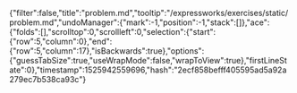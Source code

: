 {"filter":false,"title":"problem.md","tooltip":"/expressworks/exercises/static/problem.md","undoManager":{"mark":-1,"position":-1,"stack":[]},"ace":{"folds":[],"scrolltop":0,"scrollleft":0,"selection":{"start":{"row":5,"column":0},"end":{"row":5,"column":17},"isBackwards":true},"options":{"guessTabSize":true,"useWrapMode":false,"wrapToView":true},"firstLineState":0},"timestamp":1525942559696,"hash":"2ecf858befff405595ad5a92a279ec7b538ca93c"}